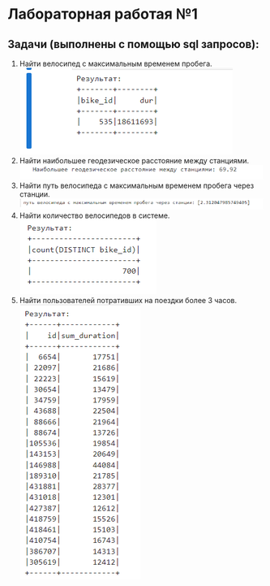 # Лабораторная работая №1
## Задачи (выполнены с помощью sql запросов): 
1. Найти велосипед с максимальным временем пробега.  
![График](https://github.com/BandooSs/Big_data_2023/blob/main/LR_1/images/1.png)
2. Найти наибольшее геодезическое расстояние между станциями.  
![График](https://github.com/BandooSs/Big_data_2023/blob/main/LR_1/images/2.png)
3. Найти путь велосипеда с максимальным временем пробега через станции.  
![График](https://github.com/BandooSs/Big_data_2023/blob/main/LR_1/images/3.png)
4. Найти количество велосипедов в системе.  
![График](https://github.com/BandooSs/Big_data_2023/blob/main/LR_1/images/4.png)
5. Найти пользователей потративших на поездки более 3 часов.  
![График](https://github.com/BandooSs/Big_data_2023/blob/main/LR_1/images/5.png)




